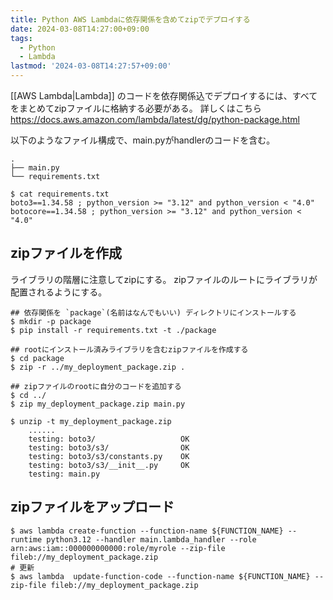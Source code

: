 ```yaml
---
title: Python AWS Lambdaに依存関係を含めてzipでデプロイする
date: 2024-03-08T14:27:00+09:00
tags:
  - Python
  - Lambda
lastmod: '2024-03-08T14:27:57+09:00'
---
```

[[AWS Lambda|Lambda]] のコードを依存関係込でデプロイするには、すべてをまとめてzipファイルに格納する必要がある。
詳しくはこちら https://docs.aws.amazon.com/lambda/latest/dg/python-package.html

以下のようなファイル構成で、main.pyがhandlerのコードを含む。

```
.
├── main.py
└── requirements.txt

$ cat requirements.txt
boto3==1.34.58 ; python_version >= "3.12" and python_version < "4.0"
botocore==1.34.58 ; python_version >= "3.12" and python_version < "4.0"
```

## zipファイルを作成

ライブラリの階層に注意してzipにする。
zipファイルのルートにライブラリが配置されるようにする。

```shell
## 依存関係を `package`(名前はなんでもいい) ディレクトリにインストールする
$ mkdir -p package
$ pip install -r requirements.txt -t ./package

## rootにインストール済みライブラリを含むzipファイルを作成する
$ cd package
$ zip -r ../my_deployment_package.zip .

## zipファイルのrootに自分のコードを追加する
$ cd ../
$ zip my_deployment_package.zip main.py

$ unzip -t my_deployment_package.zip
    ......
    testing: boto3/                   OK
    testing: boto3/s3/                OK
    testing: boto3/s3/constants.py    OK
    testing: boto3/s3/__init__.py     OK
    testing: main.py
```

## zipファイルをアップロード

```shell
$ aws lambda create-function --function-name ${FUNCTION_NAME} --runtime python3.12 --handler main.lambda_handler --role arn:aws:iam::000000000000:role/myrole --zip-file fileb://my_deployment_package.zip
# 更新
$ aws lambda  update-function-code --function-name ${FUNCTION_NAME} --zip-file fileb://my_deployment_package.zip
```